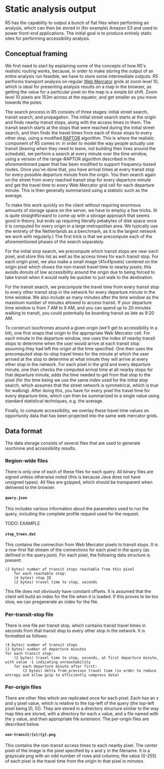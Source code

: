 # Static analysis output

R5 has the capability to output a bunch of flat files when performing an analysis, which can then
be stored in (for example) Amazon S3 and used to power front-end applications. The initial goal
is to produce entirely static sites for performing accessibility analysis.

## Conceptual framing

We first need to start by explaining some of the concepts of how R5's realistic routing works, because, in order
to make storing the output of an entire analysis run feasible, we have to store some intermediate outputs. R5 performs
transport analysis on regular [Web Mercator](https://en.wikipedia.org/wiki/Web_Mercator) grids at zoom level 10, which
is ideal for presenting analysis results on a map in the browser, as getting the value for a particular pixel on the map
is a simple bit shift. Zoom level 10 pixels are 153m across at the equator, and get smaller as you move towards the poles.

The search process in R5 consists of three stages: initial street search, transit search, and propagation. The initial street search
starts at the origin and finds nearby transit stops, along with the access times to them. The transit search starts at the stops that were
reached during the initial street search, and then finds the travel times from each of those stops to every other stop, using a modified
[RAPTOR](http://research.microsoft.com/pubs/156567/raptor_alenex.pdf) algorithm. This is where the realistic component of R5 comes in:
in order to model the way people actually use transit (leaving when they need to leave, not building their lives around the schedule),
we perform a search at every minute over the time window, using a version of the range-RAPTOR algorithm described in the aforementioned
paper that has been modified to support frequency-based routes. Once you've done that, you have arrival times at every transit stop
for every possible departure minute from the origin. You then search again on the street from every reached transit stop for every departure
minute and get the travel time to every Web Mercator grid cell for each departure minute. This is then generally summarized using a statistic
such as the average.

To make this work quickly on the client without requiring enormous amounts of storage space on the server, we have to employ a few tricks.
(It is quite straightforward to come up with a storage approach that seems good in theory, but ends up requiring literally petabytes of disk space once
it is computed for every origin in a large metropolitan area. We typically use the entirety of the Netherlands as a benchmark, as it is the
largest network we work with regularly.) The first trick is that we precompute each of the aforementioned phases of the search separately.

For the initial stop search, we precompute which transit stops are near each pixel, and store this list as well as the access times for each transit stop.
For each origin pixel, we also make a small image (41x41pixels) centered on the 
origin pixel which shows the non-transit travel time to nearby pixels; this avoids donuts of low accessibility around the origin due to being forced to take transit when
it would really be quicker to just walk to the destination.

For the transit search, we precompute the travel time from every
transit stop to every other transit stop in the network for every departure minute in the time window. We also include as many minutes after the time window
as the maximum number of minutes allowed to access transit. If your departure time window is from 7 AM to 9 AM, and you can spend up to 20 minutes walking
to transit, you could potentially be boarding transit as late as 9:20 AM.

To construct isochrones around a given origin (we'll get to accessibility in a bit), one first snaps that origin to the appropriate Web Mercator cell.
For each minute in the departure window, one uses the index of nearby transit stops to determine when the user would arrive at each transit stop
assuming they had left the origin at the time specified. One then uses the precomputed stop-to-stop travel times for the minute at which the user
arrived at the stop to determine at what minute they will arrive at every other stop in the network. For each pixel in the grid and every departure minute,
one then checks the computed arrival time at all nearby stops for that departure minute, adds the time needed to get from that stop to the pixel
(for the time being we use the same index used for the initial stop search, which assumes that the street network is symmetrical, which is true for walking).
After doing this, you have for every pixel the travel time for every departure time, which can then be summarized to a single value using standard statistical
techniques, e.g. the average.

Finally, to compute accessibility, we overlay these travel time values on opportunity data that has been projected into the same web mercator grids.

## Data format

The data storage consists of several files that are used to generate isochrone and accessibility results.

### Region-wide files

There is only one of each of these files for each query. All binary files are signed unless otherwise noted (this is because Java does not have unsigned types).
All files are gzipped, which should be transparent when delivered to the browser.

#### `query.json`

This includes various information about the parameters used to run the query, including the complete profile request used for the request.

TODO: EXAMPLE

#### `stop_trees.dat`

This contains the connection from Web Mercator pixels to transit stops. It is a row-first flat stream of the connections for each pixel in the query
(as defined in the query.json). For each pixel, the following data structure is present:

```
(2 bytes) number of transit stops reachable from this pixel
	for each reachable stop:
	(4 bytes) stop ID
	(2 bytes) travel time to stop, seconds
```

This file does not obviously have constant offsets. It is assumed that the client will build an index for the file when it is loaded. If this proves
to be too slow, we can pregenerate an index for the file.

### Per-transit-stop file

There is one file per transit stop, which contains transit travel times in seconds from that transit stop to every other stop in the network. It is formatted
as follows:

```
(4 bytes) number of transit stops
(2 bytes) number of departure minutes
for each transit stop:
	(2 bytes) travel time to stop, seconds, at first departure minute, with value -1 indicating unreachability
	for each departure minute after first:
		(2 bytes) delta from previous travel time (in order to reduce entropy and allow gzip to efficiently compress data)
```

### Per-origin files

There are other files which are replicated once for each pixel. Each has an x and y pixel value, which is relative to the top-left of the query
(the top-left pixel being [0, 0]). They are stored in a directory structure similar to the way map tiles are stored, with a directory for each x value,
and a file named with the y value, and then appropriate file extension. The per-origin files are described below.

#### `non-transit/{x}/{y}.png`

This contains the non-transit access times to each nearby pixel. The center pixel of the image is the pixel specified by x and y in the filename.
It is a grayscale png with an odd number of rows and columns; the value (0-255) of each pixel is the travel time from the origin to that pixel in _minutes_.
